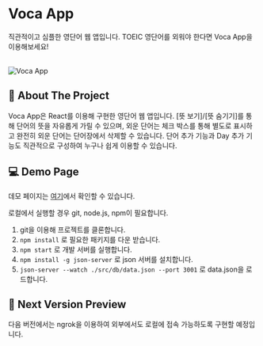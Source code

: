 Voca App
=========================================
직관적이고 심플한 영단어 웹 앱입니다. TOEIC 영단어를 외워야 한다면 Voca App을 이용해보세요!

<br/>
<img alt="Voca App" src="https://user-images.githubusercontent.com/86959545/136172566-ed5c404b-2c08-43ca-bbe7-d4d1938bf422.gif">


📝 About The Project
-----------------------------------------
Voca App은 React를 이용해 구현한 영단어 웹 앱입니다. [뜻 보기]/[뜻 숨기기]를 통해 단어의 뜻을 자유롭게 가릴 수 있으며, 외운 단어는 체크 박스를 통해 별도로 표시하고 완전히 외운 단어는 단어장에서 삭제할 수 있습니다. 단어 추가 기능과 Day 추가 기능도 직관적으로 구성하여 누구나 쉽게 이용할 수 있습니다.


💻 Demo Page
-----------------------------------------
데모 페이지는 [여기](https://vilin0x6.github.io/voca_app)에서 확인할 수 있습니다.

로컬에서 실행할 경우 git, node.js, npm이 필요합니다.

1. git을 이용해 프로젝트를 클론합니다.
2. `npm install` 로 필요한 패키지를 다운 받습니다.
3. `npm start` 로 개발 서버를 실행합니다.
4. `npm install -g json-server` 로 json 서버를 설치합니다.
5. `json-server --watch ./src/db/data.json --port 3001` 로 data.json을 로드합니다. 


💭 Next Version Preview
-----------------------------------------
다음 버전에서는 ngrok을 이용하여 외부에서도 로컬에 접속 가능하도록 구현할 예정입니다.
